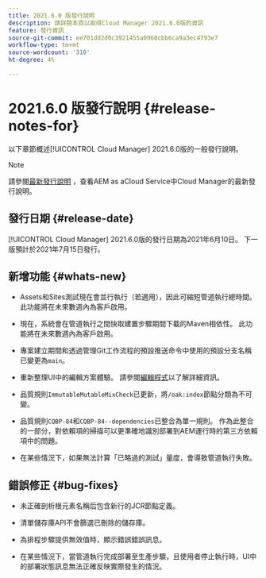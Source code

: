```yaml
---
title: 2021.6.0 版發行說明
description: 請詳閱本頁以取得Cloud Manager 2021.6.0版的資訊
feature: 發行資訊
source-git-commit: ee701dd2d0c3921455a0960cbb6ca9a3ec4793e7
workflow-type: tm+mt
source-wordcount: '310'
ht-degree: 4%

---
```


# 2021.6.0 版發行說明 {#release-notes-for}

以下章節概述[!UICONTROL Cloud Manager] 2021.6.0版的一般發行說明。

>[!NOTE]
>請參閱[最新發行說明](https://experienceleague.adobe.com/docs/experience-manager-cloud-service/onboarding/getting-access/release-notes-cloud-manager/release-notes-cm-current.html?lang=en#getting-access) ，查看AEM as aCloud Service中Cloud Manager的最新發行說明。

## 發行日期 {#release-date}

[!UICONTROL Cloud Manager] 2021.6.0版的發行日期為2021年6月10日。
下一版預計於2021年7月15日發行。

## 新增功能 {#whats-new}

* Assets和Sites測試現在會並行執行（若適用），因此可縮短管道執行總時間。 此功能將在未來數週內為客戶啟用。

* 現在，系統會在管道執行之間快取建置步驟期間下載的Maven相依性。 此功能將在未來數週內為客戶啟用。

* 專案建立期間和透過管理Git工作流程的預設推送命令中使用的預設分支名稱已變更為`main`。

* 重新整理UI中的編輯方案體驗。 請參閱[編輯程式](/help/using/setting-up-program.md#editing-program)以了解詳細資訊。

* 品質規則`ImmutableMutableMixCheck`已更新，將`/oak:index`節點分類為不可變。

* 品質規則`CQBP-84`和`CQBP-84--dependencies`已整合為單一規則。 作為此整合的一部分，對依賴項的掃描可以更準確地識別部署到AEM運行時的第三方依賴項中的問題。

* 在某些情況下，如果無法計算「已略過的測試」量度，會導致管道執行失敗。

## 錯誤修正 {#bug-fixes}

* 未正確剖析根元素名稱后包含新行的JCR節點定義。

* 清單儲存庫API不會篩選已刪除的儲存庫。

* 為排程步驟提供無效值時，顯示錯誤錯誤訊息。

* 在某些情況下，當管道執行完成部署至生產步驟，且使用者停止執行時，UI中的部署狀態訊息無法正確反映實際發生的情況。
